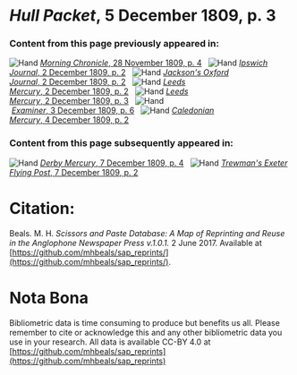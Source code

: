 # *Hull Packet*, 5 December 1809, p. 3  
  
### Content from this page previously appeared in:  
![Hand](http://scissorsandpaste.net/wp-content/uploads/2017/06/smallhandpointer.png) [*Morning Chronicle*, 28 November 1809, p. 4](https://mhbeals.github.io/sap_html/Morning-Chronicle/Morning-Chronicle-28-November-1809-p-4)  
![Hand](http://scissorsandpaste.net/wp-content/uploads/2017/06/smallhandpointer.png) [*Ipswich Journal*, 2 December 1809, p. 2](https://mhbeals.github.io/sap_html/Ipswich-Journal/Ipswich-Journal-2-December-1809-p-2)  
![Hand](http://scissorsandpaste.net/wp-content/uploads/2017/06/smallhandpointer.png) [*Jackson's Oxford Journal*, 2 December 1809, p. 2](https://mhbeals.github.io/sap_html/Jackson's-Oxford-Journal/Jackson's-Oxford-Journal-2-December-1809-p-2)  
![Hand](http://scissorsandpaste.net/wp-content/uploads/2017/06/smallhandpointer.png) [*Leeds Mercury*, 2 December 1809, p. 2](https://mhbeals.github.io/sap_html/Leeds-Mercury/Leeds-Mercury-2-December-1809-p-2)  
![Hand](http://scissorsandpaste.net/wp-content/uploads/2017/06/smallhandpointer.png) [*Leeds Mercury*, 2 December 1809, p. 3](https://mhbeals.github.io/sap_html/Leeds-Mercury/Leeds-Mercury-2-December-1809-p-3)  
![Hand](http://scissorsandpaste.net/wp-content/uploads/2017/06/smallhandpointer.png) [*Examiner*, 3 December 1809, p. 6](https://mhbeals.github.io/sap_html/Examiner/Examiner-3-December-1809-p-6)  
![Hand](http://scissorsandpaste.net/wp-content/uploads/2017/06/smallhandpointer.png) [*Caledonian Mercury*, 4 December 1809, p. 2](https://mhbeals.github.io/sap_html/Caledonian-Mercury/Caledonian-Mercury-4-December-1809-p-2)  
  
### Content from this page subsequently appeared in:  
![Hand](http://scissorsandpaste.net/wp-content/uploads/2017/06/smallhandpointer.png) [*Derby Mercury*, 7 December 1809, p. 4](https://mhbeals.github.io/sap_html/Derby-Mercury/Derby-Mercury-7-December-1809-p-4)  
![Hand](http://scissorsandpaste.net/wp-content/uploads/2017/06/smallhandpointer.png) [*Trewman's Exeter Flying Post*, 7 December 1809, p. 2](https://mhbeals.github.io/sap_html/Trewman's-Exeter-Flying-Post/Trewman's-Exeter-Flying-Post-7-December-1809-p-2)  


# Citation: 

Beals. M. H. *Scissors and Paste Database: A Map of Reprinting and Reuse in the Anglophone Newspaper Press v.1.0.1.* 2 June 2017. Available at [https://github.com/mhbeals/sap_reprints/](https://github.com/mhbeals/sap_reprints/). 

# Nota Bona

Bibliometric data is time consuming to produce but benefits us all. Please remember to cite or acknowledge this and any other bibliometric data you use in your research. All data is available CC-BY 4.0 at [https://github.com/mhbeals/sap_reprints](https://github.com/mhbeals/sap_reprints)